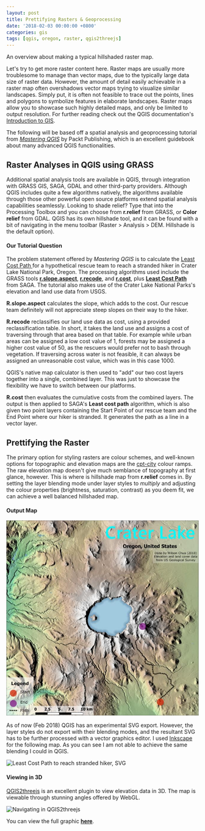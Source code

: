 ```yaml
---
layout: post
title: Prettifying Rasters & Geoprocessing
date: '2018-02-03 00:00:00 +0800'
categories: gis
tags: [qgis, oregon, raster, qgis2threejs]
---
```

An overview about making a typical hillshaded raster map.

<!--excerpt-->

Let's try to get more raster content here. Raster maps are usually more troublesome to manage than vector maps, due to the typically large data size of raster data. However, the amount of detail easily achievable in a raster map often overshadows vector maps trying to visualize similar landscapes. Simply put, it is often not feasible to trace out the points, lines and polygons to symbolize features in elaborate landscapes. Raster maps allow you to showcase such highly detailed maps, and only be limited to output resolution. For further reading check out the QGIS documentation's [Introduction to GIS](https://docs.qgis.org/2.14/en/docs/gentle_gis_introduction/raster_data.html).

The following will be based off a spatial analysis and geoprocessing tutorial from [*Mastering QGIS*](https://www.packtpub.com/big-data-and-business-intelligence/mastering-qgis-second-edition) by Packt Publishing, which is an excellent guidebook about many advanced QGIS functionalities.

## Raster Analyses in QGIS using GRASS

Additional spatial analysis tools are available in QGIS, through integration with GRASS GIS, SAGA, GDAL and other third-party providers. Although QGIS includes quite a few algorithms natively, the algorithms available through those other powerful open source platforms extend spatial analysis capabilities seamlessly. Looking to shade relief? Type that into the Processing Toolbox and you can choose from **r.relief** from GRASS, or **Color relief** from GDAL. QGIS has its own hillshade tool, and it can be found with a bit of navigating in the menu toolbar (Raster > Analysis > DEM. Hillshade is the default option).

#### Our Tutorial Question

The problem statement offered by *Mastering QGIS* is to calculate the [Least Cost Path ](http://www.geography.hunter.cuny.edu/~jochen/GTECH361/lectures/lecture11/concepts/Least-cost%20path%20analysis.htm) for a hypothetical rescue team to reach a stranded hiker in Crater Lake National Park, Oregon. The processing algorithms used include the GRASS tools [**r.slope.aspect**](https://grass.osgeo.org/grass74/manuals/r.slope.aspect.html), [**r.recode**](https://grass.osgeo.org/grass74/manuals/r.recode.html), and [**r.cost**](https://grass.osgeo.org/grass74/manuals/r.cost.html), plus [**Least Cost Path**](http://www.saga-gis.org/saga_tool_doc/2.2.0/grid_analysis_5.html) from SAGA. The tutorial also makes use of the Crater Lake National Parks's elevation and land use data from USGS.

**R.slope.aspect** calculates the slope, which adds to the cost. Our rescue team definitely will not appreciate steep slopes on their way to the hiker.

**R.recode** reclassifies our land use data as cost, using a provided reclassification table. In short, it takes the land use and assigns a cost of traversing through that area based on that table. For example while urban areas can be assigned a low cost value of 1, forests may be assigned a higher cost value of 50, as the rescuers would prefer not to bash through vegetation. If traversing across water is not feasible, it can always be assigned an unreasonable cost value, which was in this case 1000.

QGIS's native map calculator is then used to "add" our two cost layers together into a single, combined layer. This was just to showcase the flexibility we have to switch between our platforms.

**R.cost** then evaluates the cumulative costs from the combined layers. The output is then applied to SAGA's **Least cost path** algorithm, which is also given two point layers containing the Start Point of our rescue team and the End Point where our hiker is stranded. It generates the path as a line in a vector layer.

## Prettifying the Raster

The primary option for styling rasters are colour schemes, and well-known options for topographic and elevation maps are the [cpt-city](http://soliton.vm.bytemark.co.uk/pub/cpt-city/views/totp-cpt.html) colour ramps. The raw elevation map doesn't give much semblance of topography at first glance, however. This is where is hillshade map from **r.relief** comes in. By setting the layer blending mode under layer styles to *multiply* and adjusting the colour properties (brightness, saturation, contrast) as you deem fit, we can achieve a well balanced hillshaded map.

#### Output Map

![Least Cost Path to reach stranded hiker](/assets/2018-02-03-Prettifying-Rasters-and-Geoprocessing/LeastCostPath.jpg "Least Cost Path to reach stranded hiker")

As of now (Feb 2018) QGIS has an experimental SVG export. However, the layer styles do not export with their blending modes, and the resultant SVG has to be further processed with a vector graphics editor. I used [Inkscape](https://inkscape.org/en/) for the following map. As you can see I am not able to achieve the same blending I could in QGIS.

![Least Cost Path to reach stranded hiker, SVG](/assets/2018-02-03-Prettifying-Rasters-and-Geoprocessing/LeastCostPath.svg "Least Cost Path to reach stranded hiker, SVG")

#### Viewing in 3D

[QGIS2threejs](https://qgis2threejs.readthedocs.io/en/docs-release/) is an excellent plugin to view elevation data in 3D. The map is viewable through stunning angles offered by WebGL.

![Navigating in QGIS2threejs](/assets/2018-02-03-Prettifying-Rasters-and-Geoprocessing/LeastCostPath.gif "Navigating in QGIS2threejs")

You can view the full graphic [**here**](https://wilsoncwc.github.io/LeastCostPath3D).
